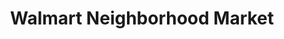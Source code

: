 ---
title: "Walmart Neighborhood Market"
url: /the-villages/walmart-neighborhood-market/
shop: Supermarkt
---